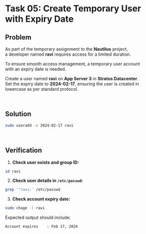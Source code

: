 
# Task 05: Create Temporary User with Expiry Date

## Problem

As part of the temporary assignment to the **Nautilus** project,  
a developer named **ravi** requires access for a limited duration.

To ensure smooth access management, a temporary user account  
with an expiry date is needed.

Create a user named **ravi** on **App Server 3** in **Stratos Datacenter**.  
Set the expiry date to **2024-02-17**, ensuring the user is created in lowercase as per standard protocol.

&nbsp;

## Solution

```bash
sudo useradd -e 2024-02-17 ravi
````

 

## Verification

1. **Check user exists and group ID:**

```bash
id ravi
```

2. **Check user details in `/etc/passwd`:**

```bash
grep '^ravi:' /etc/passwd
```

3. **Check account expiry date:**

```bash
sudo chage -l ravi
```

Expected output should include:

```
Account expires    : Feb 17, 2024
```

```
